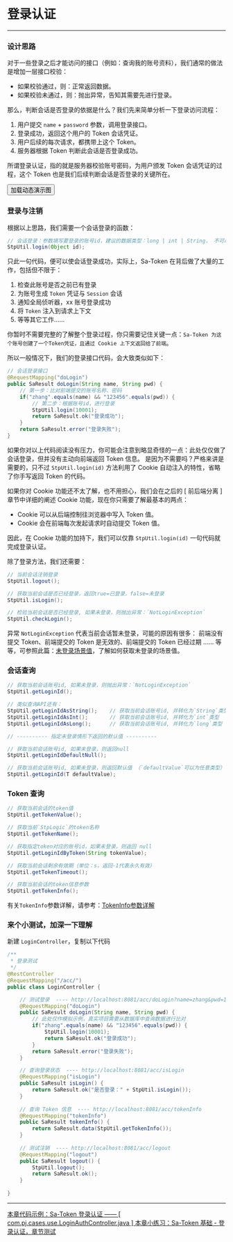 # 登录认证

--- 


### 设计思路

对于一些登录之后才能访问的接口（例如：查询我的账号资料），我们通常的做法是增加一层接口校验：

- 如果校验通过，则：正常返回数据。
- 如果校验未通过，则：抛出异常，告知其需要先进行登录。

那么，判断会话是否登录的依据是什么？我们先来简单分析一下登录访问流程：

1. 用户提交 `name` + `password` 参数，调用登录接口。
2. 登录成功，返回这个用户的 Token 会话凭证。
3. 用户后续的每次请求，都携带上这个 Token。
4. 服务器根据 Token 判断此会话是否登录成功。

所谓登录认证，指的就是服务器校验账号密码，为用户颁发 Token 会话凭证的过程，这个 Token 也是我们后续判断会话是否登录的关键所在。


<button class="show-img" img-src="https://oss.dev33.cn/sa-token/doc/g/g3--login-auth.gif">加载动态演示图</button>


### 登录与注销
根据以上思路，我们需要一个会话登录的函数：

``` java
// 会话登录：参数填写要登录的账号id，建议的数据类型：long | int | String， 不可以传入复杂类型，如：User、Admin 等等
StpUtil.login(Object id);	 
```

只此一句代码，便可以使会话登录成功，实际上，Sa-Token 在背后做了大量的工作，包括但不限于：

1. 检查此账号是否之前已有登录
2. 为账号生成 `Token` 凭证与 `Session` 会话
3. 通知全局侦听器，xx 账号登录成功
4. 将 `Token` 注入到请求上下文
5. 等等其它工作……

你暂时不需要完整的了解整个登录过程，你只需要记住关键一点：`Sa-Token 为这个账号创建了一个Token凭证，且通过 Cookie 上下文返回给了前端`。

所以一般情况下，我们的登录接口代码，会大致类似如下：

``` java
// 会话登录接口 
@RequestMapping("doLogin")
public SaResult doLogin(String name, String pwd) {
	// 第一步：比对前端提交的账号名称、密码
	if("zhang".equals(name) && "123456".equals(pwd)) {
		// 第二步：根据账号id，进行登录 
		StpUtil.login(10001);
		return SaResult.ok("登录成功");
	}
	return SaResult.error("登录失败");
}
```

如果你对以上代码阅读没有压力，你可能会注意到略显奇怪的一点：此处仅仅做了会话登录，但并没有主动向前端返回 Token 信息。
是因为不需要吗？严格来讲是需要的，只不过 `StpUtil.login(id)` 方法利用了 Cookie 自动注入的特性，省略了你手写返回 Token 的代码。

如果你对 Cookie 功能还不太了解，也不用担心，我们会在之后的 [ 前后端分离 ] 章节中详细的阐述 Cookie 功能，现在你只需要了解最基本的两点：

- Cookie 可以从后端控制往浏览器中写入 Token 值。
- Cookie 会在前端每次发起请求时自动提交 Token 值。

因此，在 Cookie 功能的加持下，我们可以仅靠 `StpUtil.login(id)` 一句代码就完成登录认证。

除了登录方法，我们还需要：

``` java
// 当前会话注销登录
StpUtil.logout();

// 获取当前会话是否已经登录，返回true=已登录，false=未登录
StpUtil.isLogin();

// 检验当前会话是否已经登录, 如果未登录，则抛出异常：`NotLoginException`
StpUtil.checkLogin();
```

异常 `NotLoginException` 代表当前会话暂未登录，可能的原因有很多：
前端没有提交 Token、前端提交的 Token 是无效的、前端提交的 Token 已经过期 …… 等等，可参照此篇：[未登录场景值](/fun/not-login-scene)，了解如何获取未登录的场景值。


### 会话查询
``` java
// 获取当前会话账号id, 如果未登录，则抛出异常：`NotLoginException`
StpUtil.getLoginId();

// 类似查询API还有：
StpUtil.getLoginIdAsString();    // 获取当前会话账号id, 并转化为`String`类型
StpUtil.getLoginIdAsInt();       // 获取当前会话账号id, 并转化为`int`类型
StpUtil.getLoginIdAsLong();      // 获取当前会话账号id, 并转化为`long`类型

// ---------- 指定未登录情形下返回的默认值 ----------

// 获取当前会话账号id, 如果未登录，则返回null 
StpUtil.getLoginIdDefaultNull();

// 获取当前会话账号id, 如果未登录，则返回默认值 （`defaultValue`可以为任意类型）
StpUtil.getLoginId(T defaultValue);
```


### Token 查询
``` java
// 获取当前会话的token值
StpUtil.getTokenValue();

// 获取当前`StpLogic`的token名称
StpUtil.getTokenName();

// 获取指定token对应的账号id，如果未登录，则返回 null
StpUtil.getLoginIdByToken(String tokenValue);

// 获取当前会话剩余有效期（单位：s，返回-1代表永久有效）
StpUtil.getTokenTimeout();

// 获取当前会话的token信息参数
StpUtil.getTokenInfo();
```

有关`TokenInfo`参数详解，请参考：[TokenInfo参数详解](/fun/token-info)	


### 来个小测试，加深一下理解
新建 `LoginController`，复制以下代码
``` java
/**
 * 登录测试 
 */
@RestController
@RequestMapping("/acc/")
public class LoginController {

	// 测试登录  ---- http://localhost:8081/acc/doLogin?name=zhang&pwd=123456
	@RequestMapping("doLogin")
	public SaResult doLogin(String name, String pwd) {
		// 此处仅作模拟示例，真实项目需要从数据库中查询数据进行比对 
		if("zhang".equals(name) && "123456".equals(pwd)) {
			StpUtil.login(10001);
			return SaResult.ok("登录成功");
		}
		return SaResult.error("登录失败");
	}

	// 查询登录状态  ---- http://localhost:8081/acc/isLogin
	@RequestMapping("isLogin")
	public SaResult isLogin() {
		return SaResult.ok("是否登录：" + StpUtil.isLogin());
	}
	
	// 查询 Token 信息  ---- http://localhost:8081/acc/tokenInfo
	@RequestMapping("tokenInfo")
	public SaResult tokenInfo() {
		return SaResult.data(StpUtil.getTokenInfo());
	}
	
	// 测试注销  ---- http://localhost:8081/acc/logout
	@RequestMapping("logout")
	public SaResult logout() {
		StpUtil.logout();
		return SaResult.ok();
	}
	
}
```


---

<a class="case-btn" href="https://gitee.com/dromara/sa-token/blob/master/sa-token-demo/sa-token-demo-case/src/main/java/com/pj/cases/use/LoginAuthController.java"
	target="_blank">
	本章代码示例：Sa-Token 登录认证 —— [ com.pj.cases.use.LoginAuthController.java ]
</a>
<a class="dt-btn" href="https://www.wenjuan.ltd/s/UZBZJvb2ej/" target="_blank">本章小练习：Sa-Token 基础 - 登录认证，章节测试</a>

